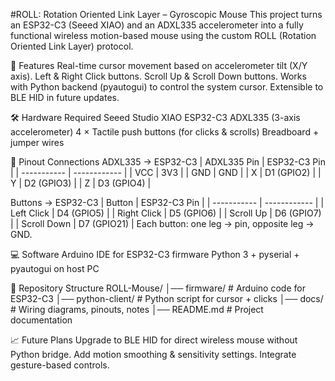 #ROLL: Rotation Oriented Link Layer – Gyroscopic Mouse
This project turns an ESP32-C3 (Seeed XIAO) and an ADXL335 accelerometer into a fully functional wireless motion-based mouse using the custom ROLL (Rotation Oriented Link Layer) protocol.


🚀 Features
Real-time cursor movement based on accelerometer tilt (X/Y axis).
Left & Right Click buttons.
Scroll Up & Scroll Down buttons.
Works with Python backend (pyautogui) to control the system cursor.
Extensible to BLE HID in future updates.


🛠️ Hardware Required
Seeed Studio XIAO ESP32-C3
ADXL335 (3-axis accelerometer)
4 × Tactile push buttons (for clicks & scrolls)
Breadboard + jumper wires


📌 Pinout Connections
ADXL335 → ESP32-C3
| ADXL335 Pin | ESP32-C3 Pin |
| ----------- | ------------ |
| VCC         | 3V3          |
| GND         | GND          |
| X           | D1 (GPIO2)   |
| Y           | D2 (GPIO3)   |
| Z           | D3 (GPIO4)   |

Buttons → ESP32-C3
| Button      | ESP32-C3 Pin |
| ----------- | ------------ |
| Left Click  | D4 (GPIO5)   |
| Right Click | D5 (GPIO6)   |
| Scroll Up   | D6 (GPIO7)   |
| Scroll Down | D7 (GPIO21)  |
Each button: one leg → pin, opposite leg → GND.


💻 Software
Arduino IDE for ESP32-C3 firmware
Python 3 + pyserial + pyautogui on host PC

📂 Repository Structure
ROLL-Mouse/
│── firmware/         # Arduino code for ESP32-C3
│── python-client/    # Python script for cursor + clicks
│── docs/             # Wiring diagrams, pinouts, notes
│── README.md         # Project documentation

📈 Future Plans
Upgrade to BLE HID for direct wireless mouse without Python bridge.
Add motion smoothing & sensitivity settings.
Integrate gesture-based controls.

